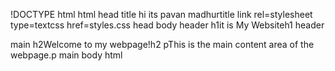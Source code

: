 !DOCTYPE html
html
head
  title hi its pavan madhurtitle
  link rel=stylesheet type=textcss href=styles.css
head
body
  header
    h1it is My Websiteh1
  header

  main
    h2Welcome to my webpage!h2
    pThis is the main content area of the webpage.p
  main
body
html

